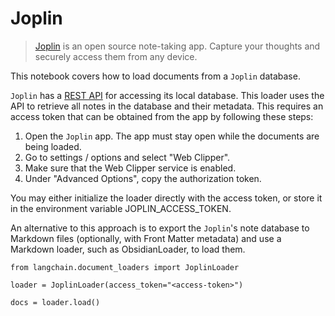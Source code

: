 Joplin
======

> [Joplin](https://joplinapp.org/) is an open source note-taking app. Capture your thoughts and securely access them from any device.

This notebook covers how to load documents from a `Joplin` database.

`Joplin` has a [REST API](https://joplinapp.org/api/references/rest_api/) for accessing its local database. This loader uses the API to retrieve all notes in the database and their metadata. This requires an access token that can be obtained from the app by following these steps:

1.  Open the `Joplin` app. The app must stay open while the documents are being loaded.
2.  Go to settings / options and select "Web Clipper".
3.  Make sure that the Web Clipper service is enabled.
4.  Under "Advanced Options", copy the authorization token.

You may either initialize the loader directly with the access token, or store it in the environment variable JOPLIN\_ACCESS\_TOKEN.

An alternative to this approach is to export the `Joplin`'s note database to Markdown files (optionally, with Front Matter metadata) and use a Markdown loader, such as ObsidianLoader, to load them.

    from langchain.document_loaders import JoplinLoader

    loader = JoplinLoader(access_token="<access-token>")

    docs = loader.load()